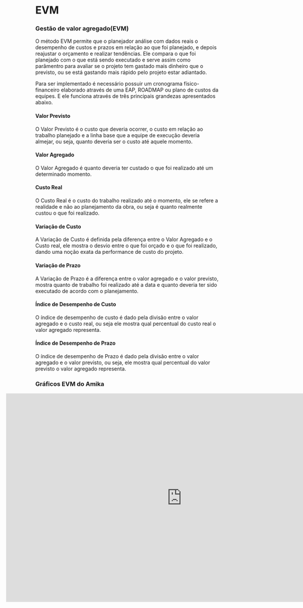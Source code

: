 # EVM

### Gestão de valor agregado(EVM)
O método EVM permite que o planejador análise com dados reais o desempenho de custos e prazos em relação ao que foi planejado, e depois reajustar o orçamento e realizar tendências. Ele compara o que foi planejado com o que está sendo executado e serve assim como parâmentro para avaliar se o projeto tem gastado mais dinheiro que o previsto, ou se está gastando mais rápido pelo projeto estar adiantado.

Para ser implementado é necessário possuir um cronograma físico-financeiro elaborado através de uma EAP, ROADMAP ou plano de custos da equipes. E ele funciona através de três principais grandezas apresentados abaixo.

#### Valor Previsto
O Valor Previsto é o custo que deveria ocorrer, o custo em relação ao trabalho planejado e a linha base que a equipe de execução deveria almejar, ou seja, quanto deveria ser o custo até aquele momento.

#### Valor Agregado
O Valor Agregado é quanto deveria ter custado o que foi realizado até um determinado momento.

#### Custo Real
O Custo Real é o custo do trabalho realizado até o momento, ele se refere a realidade e não ao planejamento da obra, ou seja é quanto realmente custou o que foi realizado.

#### Variação de Custo
A Variação de Custo é definida pela diferença entre o Valor Agregado e o Custo real, ele mostra o desvio entre o que foi orçado e o que foi realizado, dando uma noção exata da performance de custo do projeto.

#### Variação de Prazo
A Variação de Prazo é a diferença entre o valor agregado e o valor previsto, mostra quanto de trabalho foi realizado até a data e quanto deveria ter sido executado de acordo com o planejamento.

#### Índice de Desempenho de Custo
O índice de desempenho de custo é dado pela divisão entre o valor agregado e o custo real, ou seja ele mostra qual percentual do custo real o valor agregado representa.

#### Índice de Desempenho de Prazo
O índice de desempenho de Prazo é dado pela divisão entre o valor agregado e o valor previsto, ou seja, ele mostra qual percentual do valor previsto o valor agregado representa.


### Gráficos EVM do Amika
<div style="margin-left: -80px"><iframe src="https://docs.google.com/spreadsheets/d/1A-rJgOODQUxQQ21lqtW9gQW3NrB9h8WyvMuvPyE_bIk/edit?rm=minimal#gid=1444792691"frameborder="0" width="960" height="569" allowfullscreen="true" mozallowfullscreen="true"  webkitallowfullscreen="true"></iframe></div>
